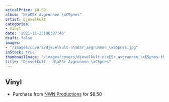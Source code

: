 ```yaml
---
actualPrice: $8.50
album: "N\xE5r Avgrunnen \xC5pnes"
artist: Djevelkult
categories:
- Vinyl
date: '2021-11-25T06:07:46'
draft: false
images:
- "/images/covers/djevelkult-n\xE5r_avgrunnen_\xE5pnes.jpg"
inStock: true
thumbnailImage: "/images/covers/djevelkult-n\xE5r_avgrunnen_\xE5pnes-thumb.jpg"
title: "Djevelkult - N\xE5r Avgrunnen \xC5pnes"
---
```


## Vinyl
* Purchase from [NWN Productions](http://shop.nwnprod.com/index.php?route=product/product&path=75&product_id=5608&sort=pd.name&order=ASC) for $8.50
